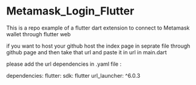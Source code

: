 # Metamask_Login_Flutter
This is a repo example of a flutter dart extension to connect to Metamask wallet through flutter web 


if you want to host your github host the index page in seprate file through github page and then take that url and paste it in url in main.dart


please add the url dependencies in .yaml file :

dependencies:
  flutter:
    sdk: flutter
  url_launcher: ^6.0.3

